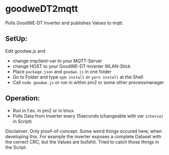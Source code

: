 # goodweDT2mqtt
Polls GoodWE-DT Inverter and publishes Values to mqtt.

## SetUp:
Edit goodwe.js and 
* change mqclient-var to your MQTT-Server
* change HOST to your GoodWE-DT-Inverter WLAN-Stick
* Place `package.json` and `goodwe.js` in one folder
* Go to Folder and type `npm install` or `yarn install` at the Shell
* Call `node goodwe.js` or run in within pm2 or some other processmanager

## Operation:
* Run in f.ex. in pm2 or in tmux
* Polls Data from Inverter every 15seconds (changeable with var `interval` in Script)

Disclaimer:
Only proof-of-concept.
Some weird things occured here, when developing this. For example the inverter exposes a complete Dataset with the correct CRC, but the Values are bullshit. Tried to catch those things in the Script.
